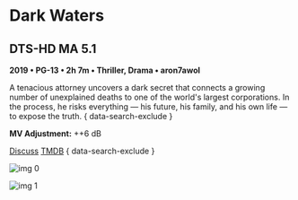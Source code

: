 # Dark Waters

## DTS-HD MA 5.1

**2019 • PG-13 • 2h 7m • Thriller, Drama • aron7awol**

A tenacious attorney uncovers a dark secret that connects a growing number of unexplained deaths to one of the world's largest corporations. In the process, he risks everything — his future, his family, and his own life — to expose the truth.
{ data-search-exclude }

**MV Adjustment:** ++6 dB

[Discuss](https://www.avsforum.com/threads/bass-eq-for-filtered-movies.2995212/post-59430744)  [TMDB](552178)
{ data-search-exclude }

![img 0](https://i.imgur.com/r9o6DmS.jpg)

![img 1](https://i.imgur.com/MQNfl0j.png)

